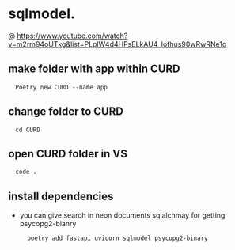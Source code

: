 # sqlmodel.

@ https://www.youtube.com/watch?v=m2rm94oUTkg&list=PLplW4d4HPsELkAU4_Iofhus90wRwRNe1o

## make folder with app within CURD 

      Poetry new CURD --name app

## change folder to CURD

      cd CURD 

## open CURD folder in VS 

      code .

## install dependencies
* you can give search in neon documents sqlalchmay for getting psycopg2-bianry

        poetry add fastapi uvicorn sqlmodel psycopg2-binary  

      
